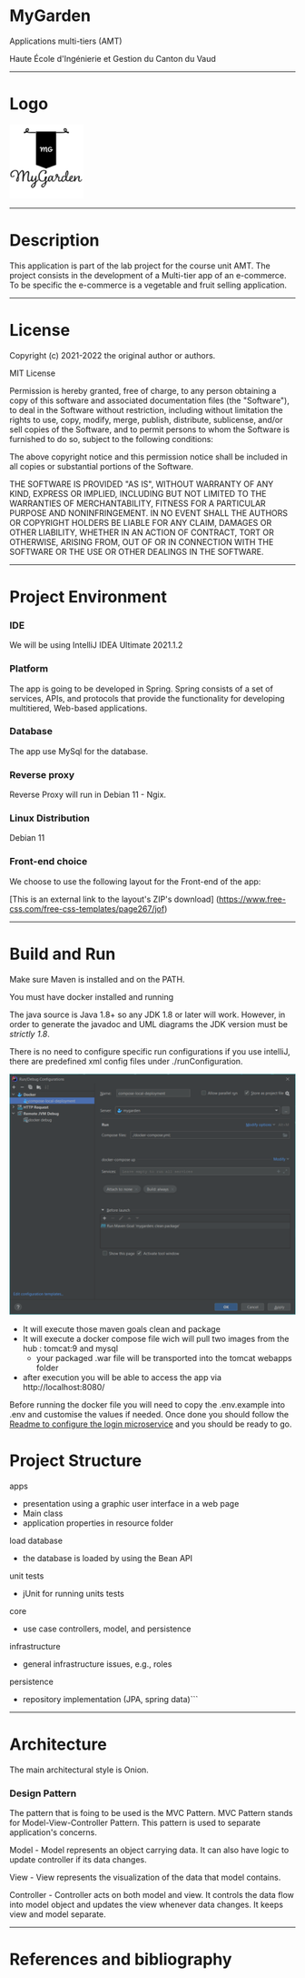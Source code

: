 # MyGarden

	
Applications multi-tiers (AMT)

Haute École d'Ingénierie et Gestion du Canton du Vaud


---------------------------------------------
# Logo


![src\main\webapp\images\logo_mg.png](./src/main/webapp/images/logo_mg.png)



---------------------------------------------

# Description


This application is part of the lab project for the course unit AMT. The project consists in the development of a Multi-tier app of an e-commerce. To be specific the e-commerce is a vegetable and fruit selling application.

---------------------------------------------


# License 


Copyright (c) 2021-2022 the original author or authors.

MIT License

Permission is hereby granted, free of charge, to any person obtaining a copy
of this software and associated documentation files (the "Software"), to deal
in the Software without restriction, including without limitation the rights
to use, copy, modify, merge, publish, distribute, sublicense, and/or sell
copies of the Software, and to permit persons to whom the Software is
furnished to do so, subject to the following conditions:

The above copyright notice and this permission notice shall be included in all
copies or substantial portions of the Software.

THE SOFTWARE IS PROVIDED "AS IS", WITHOUT WARRANTY OF ANY KIND, EXPRESS OR
IMPLIED, INCLUDING BUT NOT LIMITED TO THE WARRANTIES OF MERCHANTABILITY,
FITNESS FOR A PARTICULAR PURPOSE AND NONINFRINGEMENT. IN NO EVENT SHALL THE
AUTHORS OR COPYRIGHT HOLDERS BE LIABLE FOR ANY CLAIM, DAMAGES OR OTHER
LIABILITY, WHETHER IN AN ACTION OF CONTRACT, TORT OR OTHERWISE, ARISING FROM,
OUT OF OR IN CONNECTION WITH THE SOFTWARE OR THE USE OR OTHER DEALINGS IN THE
SOFTWARE.

---------------------------------------------
# Project Environment

### IDE

We will be using IntelliJ IDEA Ultimate 2021.1.2

### Platform

The app is going to be developed in Spring. Spring consists of a set of services, APIs, and protocols that provide the functionality for developing multitiered, Web-based applications.


### Database

The app use MySql for the database.

### Reverse proxy

Reverse Proxy will run in Debian 11 - Ngix.

### Linux Distribution

Debian 11

### Front-end choice

We choose to use the following layout for the Front-end of the app:

[This is an external link to the layout's ZIP's download] (https://www.free-css.com/free-css-templates/page267/jof)



---------------------------------------------
# Build and Run

Make sure Maven is installed and on the PATH.

You must have docker installed and running

The java source is Java 1.8+ so any JDK 1.8 or later will work. However, in order to generate the javadoc and UML diagrams the JDK version must be *strictly 1.8*.

There is no need to configure specific run configurations if you use intelliJ, there are predefined xml config files under ./runConfiguration.

![run config](./documentation/images/run_config.png)

* It will execute those maven goals clean and package
* It will execute a docker compose file wich will pull two images from the hub : tomcat:9 and mysql
  * your packaged .war file will be transported into the tomcat webapps folder
* after execution you will be able to access the app via http://localhost:8080/

Before running the docker file you will need to copy the .env.example into .env and customise the values if needed.
Once done you should follow the [Readme to configure the login microservice](./amt-login-microservice/README.md) and you should be ready to go.

# Project Structure

apps

- presentation using a graphic user interface in a web page
- Main class
- application properties in resource folder

load database

- the database is loaded by using the Bean API

unit tests

- jUnit for running units tests

core

- use case controllers, model, and persistence

infrastructure

- general infrastructure issues, e.g., roles

persistence

- repository implementation (JPA, spring data)```

---------------------------------------------
# Architecture

The main architectural style is Onion.

### Design Pattern

The pattern that is foing to be used is the MVC Pattern. MVC Pattern stands for Model-View-Controller Pattern. This pattern is used to separate application's concerns.

Model - Model represents an object carrying data. It can also have logic to update controller if its data changes.

View - View represents the visualization of the data that model contains.

Controller - Controller acts on both model and view. It controls the data flow into model object and updates the view whenever data changes. It keeps view and model separate.


---------------------------------------------
# References and bibliography

